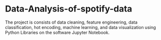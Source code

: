 # Data-Analysis-of-spotify-data
The project is consists of data cleaning, feature engineering, data classification, hot encoding, machine learning, and data visualization using Python Libraries on the software Jupyter Notebook. 
